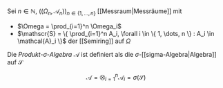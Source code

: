 Sei $n \in \mathbb{N}$, $((\Omega_n, \mathcal{A}_n))_{n \in \{ 1, \dots, n \}}$ [[Messraum|Messräume]] mit
- $\Omega = \prod_{i=1}^n \Omega_i$
- $\mathscr{S} = \{ \prod_{i=1}^n A_i, \forall i \in \{ 1, \dots, n \} : A_i \in \mathcal{A}_i \}$ der [[Semiring]] auf $\Omega$

Die *Produkt-$\sigma$-Algebra* $\mathcal{A}$ ist definiert als die $\sigma$-[[sigma-Algebra|Algebra]] auf $\mathscr{S}$

$$
	\mathcal{A} = \bigotimes_{i = 1}^n \mathcal{A}_i = \sigma(\mathscr{S})
$$